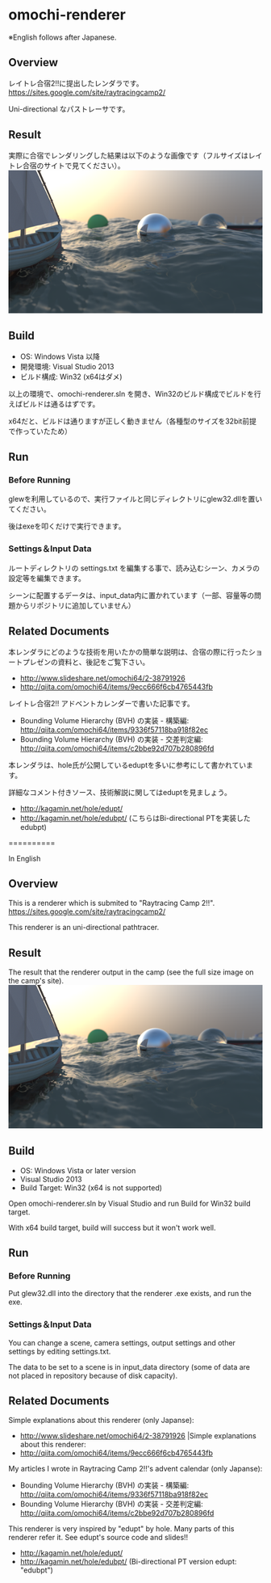omochi-renderer
==========

※English follows after Japanese.

## Overview
レイトレ合宿2!!に提出したレンダラです。
https://sites.google.com/site/raytracingcamp2/

Uni-directional なパストレーサです。

## Result
実際に合宿でレンダリングした結果は以下のような画像です（フルサイズはレイトレ合宿のサイトで見てください）。
![result](result/omochi-renderer_result_s.png)

## Build
* OS: Windows Vista 以降
* 開発環境: Visual Studio 2013
* ビルド構成: Win32 (x64はダメ)

以上の環境で、omochi-renderer.sln を開き、Win32のビルド構成でビルドを行えばビルドは通るはずです。

x64だと、ビルドは通りますが正しく動きません（各種型のサイズを32bit前提で作っていたため）

## Run
### Before Running
glewを利用しているので、実行ファイルと同じディレクトリにglew32.dllを置いてください。

後はexeを叩くだけで実行できます。

### Settings＆Input Data
ルートディレクトリの settings.txt を編集する事で、読み込むシーン、カメラの設定等を編集できます。

シーンに配置するデータは、input_data内に置かれています（一部、容量等の問題からリポジトリに追加していません）

## Related Documents
本レンダラにどのような技術を用いたかの簡単な説明は、合宿の際に行ったショートプレゼンの資料と、後記をご覧下さい。

* http://www.slideshare.net/omochi64/2-38791926
* http://qiita.com/omochi64/items/9ecc666f6cb4765443fb


レイトレ合宿2!! アドベントカレンダーで書いた記事です。

* Bounding Volume Hierarchy (BVH) の実装 - 構築編: http://qiita.com/omochi64/items/9336f57118ba918f82ec
* Bounding Volume Hierarchy (BVH) の実装 - 交差判定編: http://qiita.com/omochi64/items/c2bbe92d707b280896fd


本レンダラは、hole氏が公開しているeduptを多いに参考にして書かれています。

詳細なコメント付きソース、技術解説に関してはeduptを見ましょう。

* http://kagamin.net/hole/edupt/
* http://kagamin.net/hole/edubpt/ (こちらはBi-directional PTを実装した edubpt)

==========

In English

## Overview
This is a renderer which is submited to "Raytracing Camp 2!!".
https://sites.google.com/site/raytracingcamp2/

This renderer is an uni-directional pathtracer.

## Result
The result that the renderer output in the camp (see the full size image on the camp's site).
![result](result/omochi-renderer_result_s.png)

## Build
* OS: Windows Vista or later version
* Visual Studio 2013
* Build Target: Win32 (x64 is not supported)

Open omochi-renderer.sln by Visual Studio and run Build for Win32 build target.

With x64 build target, build will success but it won't work well.

## Run
### Before Running
Put glew32.dll into the directory that the renderer .exe exists, and run the exe.


### Settings＆Input Data
You can change a scene, camera settings, output settings and other settings by editing settings.txt.

The data to be set to a scene is in input_data directory (some of data are not placed in repository because of disk capacity).

## Related Documents
Simple explanations about this renderer (only Japanse):
* http://www.slideshare.net/omochi64/2-38791926                                                |Simple explanations about this renderer:
* http://qiita.com/omochi64/items/9ecc666f6cb4765443fb 

My articles I wrote in Raytracing Camp 2!!'s advent calendar (only Japanse):
* Bounding Volume Hierarchy (BVH) の実装 - 構築編: http://qiita.com/omochi64/items/9336f57118ba918f82ec
* Bounding Volume Hierarchy (BVH) の実装 - 交差判定編: http://qiita.com/omochi64/items/c2bbe92d707b280896fd

This renderer is very inspired by "edupt" by hole.
Many parts of this renderer refer it. 
See edupt's source code and slides!!
* http://kagamin.net/hole/edupt/
* http://kagamin.net/hole/edubpt/ (Bi-directional PT version edupt: "edubpt")
